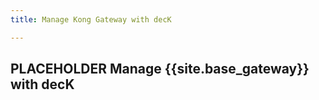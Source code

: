 ```yaml
---
title: Manage Kong Gateway with decK

---
```


## PLACEHOLDER Manage {{site.base_gateway}} with decK
